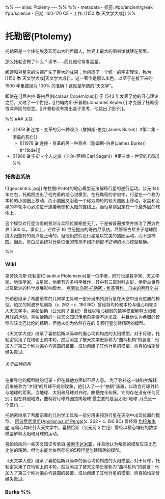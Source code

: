 %% ---
alias: Ptolemy
--- %%
%% - metadata
	- 标签: #pp/ancient/greek #pp/science 
	- 日期: 100-170 CE
	- 工作: [[150 📚 天文学大成]] %%
# 托勒密(Ptolemy)
托勒密是一个住在埃及亚历山大的希腊人，世界上最大的图书馆就建在那里。

那么托勒密做了什么？读书......而且他经常看星星。

阅读和对星空的注视产生了巨大的成果：他创造了一个统一的宇宙理论，称为 [[150 📚 天文学大成|天文学大成]] 。这一著作是那么出色，以至于在接下来的 1500 年里被视为 100% 的准确！这就是所谓的“天文学”。 

即使在 [[尼古拉·哥白尼(Nicolaus Copernicus)]] 于 1543 年发表了他的日心理论之后，又过了一个世纪，[[约翰内斯·开普勒(Johannes Kepler)]] 才克服了托勒密根深蒂固的信念。[[开普勒没有跳出盒子思考，他跳出了圈子]]。

%% ### 关联
- [[1978 🎬 连接 - 变革的另一种观点（詹姆斯-伯克(James Burke)）#第二集 - 清晨的死亡]]
	- ![[1978 🎬 连接 - 变革的另一种观点（詹姆斯-伯克(James Burke)）#^11bde1]]
- [[1980 🎬 宇宙 - 个人之旅（卡尔-萨根(Carl Sagan)）#第三集 - 世界的和谐]] %%

### 托勒密系统
![[geocentric.jpg]]
柏拉图(Plato)的地心模型无法解释行星的逆行运动。公元 140 年左右，托勒密提出了他完善的地心说模型。在托勒密的宇宙中，行星在一个称为本轮的小圆圈上移动，而小圆圈又沿着一个称为均轮的较大圆圈上移动。水星和金星的本轮中心必须位于连接地球和太阳的直线上。而恒星则固定在一个最外层的球体上。

这个模型对行星位置的预测与实际位置相差无几，于是被普遍接受并统治了西方世界 1500 年。事实上，它优于 16 世纪提出的哥白尼系统。尽管哥白尼关于地球围绕太阳旋转的观点是正确的，但他仍然假设行星是以完美的圆圈运动，而不是椭圆。因此，哥白尼系统对行星位置的预测不如托勒密*不正确*的地心模型精确。

%%
### Wiki
克劳狄乌斯·托勒密(Claudius Ptolemaeus)是一位学者，同时也是数学家、天文学家、地理学家、占星家，他著有许多科学著作，其中有三部对拜占庭、伊斯兰世界以及欧洲的科学发展影响颇大。
[克劳狄乌斯·托勒密 - 维基百科，自由的百科全书](https://zh.wikipedia.org/wiki/%E5%85%8B%E5%8A%B3%E7%8B%84%E4%B9%8C%E6%96%AF%C2%B7%E6%89%98%E5%8B%92%E5%AF%86)
      
托勒密继承了希腊前辈的几何学工具和一部分用来预测行星在天空中出现位置的模型。珀加的阿波罗尼奥斯（c. 262 – c. 190 BC）曾经将均轮和本轮与偏心均轮引入天文学中。喜帕恰斯（公元前 2 世纪）曾经以精心编制的数学模型解释太阳和月球的运动。喜帕恰斯的一些天文知识传承自美索不达米亚，并且他认为希腊的模型应该比巴比伦的精确，但他未能为依然存在的 5 颗行星创建精确的模型。

《天文学大成》继承了喜帕恰斯以简单的偏心均轮构成的太阳模型。对于月球，托勒密采用了在均轮上的本轮，然后添加了被天文学史家称为“曲柄机构”的装置：他加入了第三个称为偏心均速圆的装置，成功创建了其他行星的模型，而喜帕恰斯曾经失败过。

###### 关于曲柄机构
在推导他的模型时的记录 -  但在其他方面却不尽人意。
为了弥补这一缺陷并解释后来被称为“夕阳”的月球不规则现象，他引入了一个“曲柄”装置，以改变月球外轮与地球的距离。当地球、太阳和月球对齐时，曲柄完全伸展，它的存在没有任何区别；但在其他地方，曲柄将月球外圈拉向地球
最主要的是当太阳-地球-月亮呈一个直角……

托勒密继承了希腊前辈的几何学工具和一部分用来预测行星在天空中出现位置的模型。
[阿波罗尼奥斯(Apollonius of Perga)](https://zh.wikipedia.org/wiki/%E9%98%BF%E6%B3%A2%E7%BD%97%E5%B0%BC%E5%A5%A5%E6%96%AF)(c. 262 – c. 190 BC) 曾经将 [均轮和本轮](https://zh.wikipedia.org/wiki/%E5%9D%87%E8%BC%AA%E5%92%8C%E6%9C%AC%E8%BC%AA) 与偏心均轮引入天文学中，喜帕恰斯（公元前 2 世纪）曾经以精心编制的数学模型解释太阳和月球的运动。

喜帕恰斯的一些天文知识传承自 [美索不达米亚](https://zh.wikipedia.org/wiki/%E5%A4%A9%E6%96%87%E5%AD%A6%E5%8F%B2#%E7%BE%8E%E7%B4%A2%E4%B8%8D%E9%81%94%E7%B1%B3%E4%BA%9E)，并且他认为希腊的模型应该比巴比伦的精确，但他未能为依然存在的5颗行星创建精确的模型。

《天文学大成》继承了喜帕恰斯以简单的偏心均轮构成的太阳模型。对于月球，托勒密采用了在均轮上的本轮，然后添加了被天文学史家称为“曲柄机构”的装置：他加入了第三个称为偏心均速圆的装置，成功创建了其他行星的模型，而喜帕恰斯曾经失败过。
### Burke %%